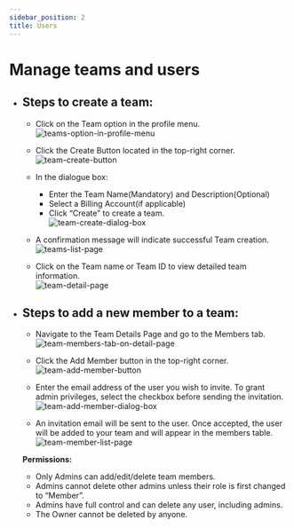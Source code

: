 ```yaml
---
sidebar_position: 2
title: Users
---
```


# Manage teams and users

- ## Steps to create a team:
    - Click on the Team option in the profile menu.
        <br />
    ![teams-option-in-profile-menu](/img/teams-option-in-profile-menu.png)

    - Click the Create Button located in the top-right corner.
        <br />
    ![team-create-button](/img/team-create-button.png)

    - In the dialogue box:
        - Enter the Team Name(Mandatory) and Description(Optional)
        - Select a Billing Account(if applicable)
        - Click “Create” to create a team.
            <br />
    ![team-create-dialog-box](/img/team-create-dialog-box.png)

    - A confirmation message will indicate successful Team creation.
        <br />
    ![teams-list-page](/img/teams-list-page.png)

    - Click on the Team name or Team ID to view detailed team information.
        <br />
    ![team-detail-page](/img/team-detail-page.png)

- ## Steps to add a new member to a team:
    - Navigate to the Team Details Page and go to the  Members tab.
        <br />
    ![team-members-tab-on-detail-page](/img/team-members-tab-on-detail-page.png)

    - Click the Add Member button in the top-right corner.
        <br />
    ![team-add-member-button](/img/team-add-member-button.png)

    - Enter the email address of the user you wish to invite. To grant admin privileges, select the checkbox before sending the invitation.
        <br />
    ![team-add-member-dialog-box](/img/team-add-member-dialog-box.png)

    - An invitation email will be sent to the user. Once accepted, the user will be added to your team and will appear in the members table.
        <br />
    ![team-member-list-page](/img/team-member-list-page.png)


    **Permissions:**
    - Only Admins can add/edit/delete team members.
    - Admins cannot delete other admins unless their role is first changed to “Member”.
    - Admins have full control and can delete any user, including admins.
    - The Owner cannot be deleted by anyone.

